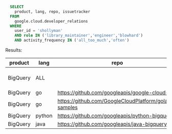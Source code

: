 ```sql
  SELECT
    product, lang, repo, issuetracker
  FROM
    google.cloud.developer_relations
  WHERE
    user_id = 'shollyman'
    AND role IN ('library_maintainer','engineer','blowhard')
    AND activity_frequency IN ('all_too_much','often')
```

Results:

| product  | lang   | repo                                                  | issues                                                                                                                    |
|----------|--------|-------------------------------------------------------|---------------------------------------------------------------------------------------------------------------------------|
| BigQuery | ALL    |                                                       | [public issue tracker](https://issuetracker.google.com/savedsearches/559654?pli=1)                                        |
| BigQuery | go     | https://github.com/googleapis/google-cloud-go         | [repo](https://github.com/googleapis/google-cloud-go/issues?q=is%3Aissue+is%3Aopen+label%3A%22api%3A+bigquery%22)         |
| BigQuery | go     | https://github.com/GoogleCloudPlatform/golang-samples | [repo](https://github.com/GoogleCloudPlatform/golang-samples/issues?q=is%3Aissue+is%3Aopen+label%3A%22api%3A+bigquery%22) |
| BigQuery | python | https://github.com/googleapis/python-bigquery         | [repo](https://github.com/googleapis/python-bigquery/issues?q=is%3Aissue+is%3Aopen+label%3A%22api%3A+bigquery%22)         |
| BigQuery | java   | https://github.com/googleapis/java-bigquery           | [repo](https://github.com/googleapis/java-bigquery/issues?q=is%3Aissue+is%3Aopen+label%3A%22api%3A+bigquery%22)           |



